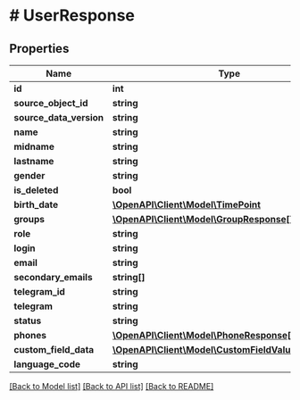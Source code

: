 # # UserResponse

## Properties

Name | Type | Description | Notes
------------ | ------------- | ------------- | -------------
**id** | **int** |  | [optional]
**source_object_id** | **string** |  | [optional]
**source_data_version** | **string** |  | [optional]
**name** | **string** |  | [optional]
**midname** | **string** |  | [optional]
**lastname** | **string** |  | [optional]
**gender** | **string** |  | [optional]
**is_deleted** | **bool** |  | [optional]
**birth_date** | [**\OpenAPI\Client\Model\TimePoint**](TimePoint.md) |  | [optional]
**groups** | [**\OpenAPI\Client\Model\GroupResponse[]**](GroupResponse.md) |  | [optional]
**role** | **string** |  | [optional]
**login** | **string** |  | [optional]
**email** | **string** |  | [optional]
**secondary_emails** | **string[]** |  | [optional]
**telegram_id** | **string** |  | [optional]
**telegram** | **string** |  | [optional]
**status** | **string** |  | [optional]
**phones** | [**\OpenAPI\Client\Model\PhoneResponse[]**](PhoneResponse.md) |  | [optional]
**custom_field_data** | [**\OpenAPI\Client\Model\CustomFieldValueResponse[]**](CustomFieldValueResponse.md) |  | [optional]
**language_code** | **string** |  | [optional]

[[Back to Model list]](../../README.md#models) [[Back to API list]](../../README.md#endpoints) [[Back to README]](../../README.md)
